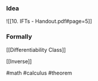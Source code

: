 ### Idea
![[10. IFTs - Handout.pdf#page=5]]
### Formally
[[Differentiability Class]]

[[Inverse]]

#math #calculus #theorem 




